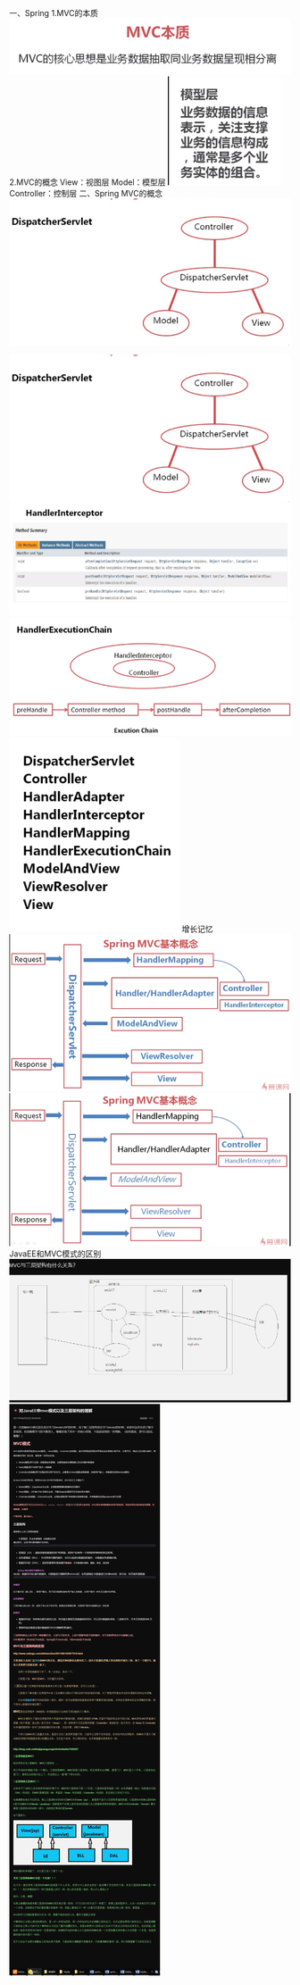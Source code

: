 一、Spring
1.MVC的本质
![mvc](_v_images/_mvc_1531797466_31747.png)
2.MVC的概念
View：视图层
Model：模型层
![](_v_images/_1531797535_14219.png)
Controller：控制层
二、Spring MVC的概念
![DispatcherServlet](_v_images/_dispatcher_1531797636_17068.png)

![DispatcherServlet](_v_images/_dispatcher_1531797664_7761.png)
![HandlerInterceptor](_v_images/_handlerint_1531797697_12727.png)
![Hand](_v_images/_hand_1531797731_27699.png)
![](_v_images/_1531797907_9730.png)
增长记忆![](_v_images/_1531797922_19037.png)
![](_v_images/_1531797930_30834.png)
JavaEE和MVC模式的区别
![](_v_images/_1532508979_27158.png)
![](_v_images/_1532508861_23513.png)
